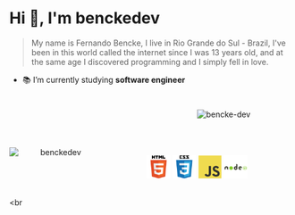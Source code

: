 <h1 align="left">Hi 👋, I'm benckedev</h1>

> My name is Fernando Bencke, I live in Rio Grande do Sul - Brazil, I've been in this world called the internet since I was 13 years old, and at the same age I discovered programming and I simply fell in love.

- 📚 I’m currently studying **software engineer**

#

<img src="https://media.discordapp.net/attachments/947502692983509033/1095057216391872552/enomenda_fer.png" min-width="33.3%" max-width="33.3%" width="33.3%" align="right" alt="bencke-dev" />

<p align="center"><br><br><br><br>

<img src="https://github-readme-stats.vercel.app/api/top-langs?username=benckedev&show_icons=true&locale=en&layout=compact&theme=dark" width="33.3%" align="left" alt="benckedev" />

<p align="center" width="33.3%">
<a align="center" href="https://www.w3.org/html/" target="_blank" rel="noreferrer">
<img src="https://raw.githubusercontent.com/devicons/devicon/master/icons/html5/html5-original-wordmark.svg" alt="html5" width="42px" height="42px"/></a>
<a align="center" href="https://www.w3schools.com/css/" target="_blank" rel="noreferrer">
<img src="https://raw.githubusercontent.com/devicons/devicon/master/icons/css3/css3-original-wordmark.svg" alt="css3" width="42px" height="42px"/></a>
<a align="center" href="https://developer.mozilla.org/en-US/docs/Web/JavaScript" target="_blank" rel="noreferrer"><img src="https://raw.githubusercontent.com/devicons/devicon/master/icons/javascript/javascript-original.svg" alt="javascript" width="42px" height="42px"/></a>
<a align="center" href="https://nodejs.org" target="_blank" rel="noreferrer"> <img src="https://raw.githubusercontent.com/devicons/devicon/master/icons/nodejs/nodejs-original-wordmark.svg" alt="nodejs" width="42px" height="42px"/></a>
</p>
</p>

<br><br
